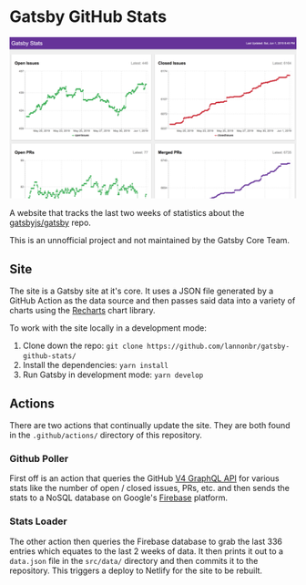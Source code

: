 # Gatsby GitHub Stats

![Screenshot](./Screenshot.png)

A website that tracks the last two weeks of statistics about the [gatsbyjs/gatsby](https://github.com/gatsbyjs/gatsby) repo.

This is an unnofficial project and not maintained by the Gatsby Core Team.

## Site

The site is a Gatsby site at it's core. It uses a JSON file generated by a GitHub Action as the data source and then passes said data into a variety of charts using the [Recharts](http://recharts.org/) chart library.

To work with the site locally in a development mode:

1. Clone down the repo: `git clone https://github.com/lannonbr/gatsby-github-stats/`
2. Install the dependencies: `yarn install`
3. Run Gatsby in development mode: `yarn develop`

## Actions

There are two actions that continually update the site. They are both found in the `.github/actions/` directory of this repository.

### Github Poller

First off is an action that queries the GitHub [V4 GraphQL API](https://developer.github.com/v4/) for various stats like the number of open / closed issues, PRs, etc. and then sends the stats to a NoSQL database on Google's [Firebase](https://firebase.google.com/) platform.

### Stats Loader

The other action then queries the Firebase database to grab the last 336 entries which equates to the last 2 weeks of data. It then prints it out to a `data.json` file in the `src/data/` directory and then commits it to the repository. This triggers a deploy to Netlify for the site to be rebuilt.
